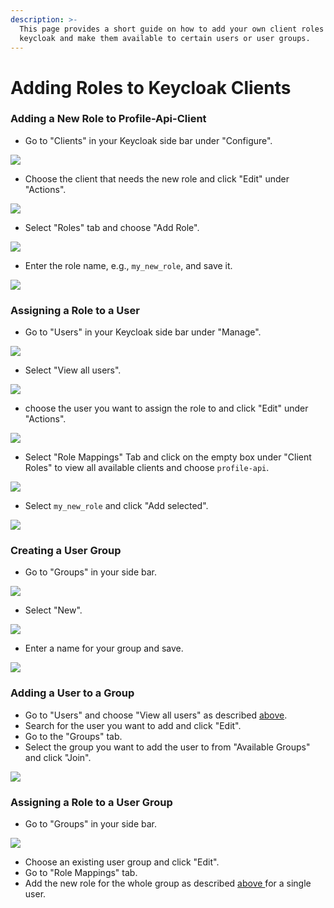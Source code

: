```yaml
---
description: >-
  This page provides a short guide on how to add your own client roles in
  keycloak and make them available to certain users or user groups.
---
```


# Adding Roles to Keycloak Clients

### Adding a New Role to Profile-Api-Client

* Go to "Clients" in your Keycloak side bar under "Configure".

![](../../.gitbook/assets/image%20%2814%29.png)

* Choose the client that needs the new role and click "Edit" under "Actions".

![](../../.gitbook/assets/image%20%2810%29.png)

* Select "Roles" tab and choose "Add Role".

![](../../.gitbook/assets/image%20%287%29.png)

* Enter the role name, e.g., `my_new_role`, and save it.

![](../../.gitbook/assets/image%20%2819%29.png)

### Assigning a Role to a User

* Go to "Users" in your  Keycloak side bar under "Manage".

![](../../.gitbook/assets/image%20%2820%29.png)

* Select "View all users".

![](../../.gitbook/assets/image%20%2823%29.png)

* choose the user you want to assign the role to and click "Edit" under "Actions".

![](../../.gitbook/assets/image%20%2815%29.png)

* Select "Role Mappings" Tab and click on the empty box under "Client Roles" to view all available clients and choose `profile-api`.

![](../../.gitbook/assets/image%20%2825%29.png)

* Select `my_new_role` and click "Add selected".

![](../../.gitbook/assets/image%20%285%29.png)

### Creating a User Group

* Go to "Groups" in your side bar.

![](../../.gitbook/assets/image%20%2821%29.png)

* Select "New".

![](../../.gitbook/assets/image%20%2818%29.png)

* Enter a name for your group and save.

![](../../.gitbook/assets/image%20%283%29.png)

### Adding a User to a Group

* Go to "Users" and choose "View all users" as described [above](adding-roles-to-keycloak-clients.md#assigning-a-role-to-a-user). 
* Search for the user you want to add and click "Edit".
* Go to the "Groups" tab.
* Select the group you want to add the user to from "Available Groups" and click "Join".

![](../../.gitbook/assets/image%20%2826%29.png)

### Assigning a Role to a User Group

* Go to "Groups" in your side bar.

![](../../.gitbook/assets/image%20%2821%29.png)

* Choose an existing user group and click "Edit".
* Go to "Role Mappings" tab.
* Add the new role for the whole group as described [above ](adding-roles-to-keycloak-clients.md#adding-a-new-role-to-a-client)for a single user.

